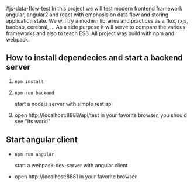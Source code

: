 #js-data-flow-test
In this project we will test modern frontend framework angular, angular2 and react with emphasis on data flow and storing application state.
We will try a modern libraries and practices as a flux, rxjs, baobab, cerebral, ...
As a side purpose it will serve to compare the various frameworks and also to teach ES6.
All project was build with npm and webpack.

## How to install dependecies and start a backend server
1. `npm install`
2. `npm run backend`

   start a nodejs server with simple rest api

3. open http://localhost:8888/api/test in your favorite browser, you should see "Its work!"

## Start angular client
* `npm run angular`

   start a webpack-dev-server with angular client
* open http://localhost:8881 in your favorite browser  
